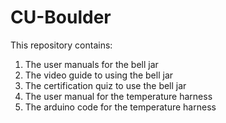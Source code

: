 # CU-Boulder
This repository contains:
1. The user manuals for the bell jar
2. The video guide to using the bell jar
3. The certification quiz to use the bell jar
4. The user manual for the temperature harness
5. The arduino code for the temperature harness
